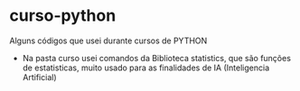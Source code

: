 # curso-python
Alguns códigos que usei durante cursos de PYTHON
* Na pasta curso usei comandos da Biblioteca statistics, que são funções de estatisticas, muito usado para as finalidades de IA (Inteligencia Artificial) 
